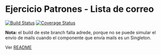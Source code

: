 # Ejercicio Patrones - Lista de correo

[![Build Status](https://travis-ci.org/uqbar-project/eg-lista-correo-xtend.svg?branch=singleton)](https://travis-ci.org/uqbar-project/eg-lista-correo-xtend) [![Coverage Status](https://coveralls.io/repos/github/uqbar-project/eg-lista-correo-xtend/badge.svg?branch=singleton)](https://coveralls.io/github/uqbar-project/eg-lista-correo-xtend?branch=singleton)

**Nota:** el build de este branch falla adrede, porque no se puede simular el envío de mails cuando el componente que envía mails es un Singleton.

Ver [README](https://github.com/uqbar-project/eg-lista-correo-xtend/blob/master/README.md)
